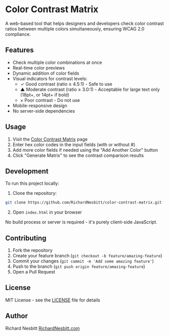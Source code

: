 # Color Contrast Matrix

A web-based tool that helps designers and developers check color contrast ratios between multiple colors simultaneously, ensuring WCAG 2.0 compliance.

## Features

- Check multiple color combinations at once
- Real-time color previews
- Dynamic addition of color fields
- Visual indicators for contrast levels:
  - ✓ Good contrast (ratio ≥ 4.5:1) - Safe to use
  - ▲ Moderate contrast (ratio ≥ 3.0:1) - Acceptable for large text only (18pt+, or 14pt+ if bold)
  - × Poor contrast - Do not use
- Mobile-responsive design
- No server-side dependencies

## Usage

1. Visit the [Color Contrast Matrix](https://RichardNesbitt.github.io/color-contrast-matrix) page
2. Enter hex color codes in the input fields (with or without #)
3. Add more color fields if needed using the "Add Another Color" button
4. Click "Generate Matrix" to see the contrast comparison results

## Development

To run this project locally:

1. Clone the repository:

```bash
git clone https://github.com/RichardNesbitt/color-contrast-matrix.git
```

2. Open `index.html` in your browser

No build process or server is required - it's purely client-side JavaScript.

## Contributing

1. Fork the repository
2. Create your feature branch (`git checkout -b feature/amazing-feature`)
3. Commit your changes (`git commit -m 'Add some amazing feature'`)
4. Push to the branch (`git push origin feature/amazing-feature`)
5. Open a Pull Request

## License

MIT License - see the [LICENSE](LICENSE) file for details

## Author

Richard Nesbitt
[RichardNesbitt.com](https://richardnesbitt.com)
